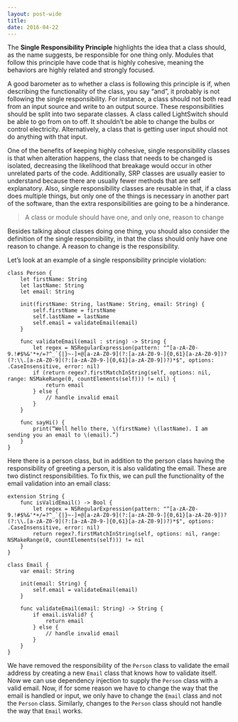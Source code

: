 ```yaml
---
layout: post-wide
title: 
date: 2016-04-22
---
```


The **Single Responsibility Principle** highlights the idea that a class should, as the name suggests, be responsible for one thing only. Modules that follow this principle have code that is highly cohesive, meaning the behaviors are highly related and strongly focused. 

A good barometer as to whether a class is following this principle is if, when describing the functionality of the class, you say “and”, it probably is not following the single responsibility. For instance, a class should not both read from an input source and write to an output source. These responsibilities should be split into two separate classes. A class called LightSwitch should be able to go from on to off. It shouldn’t be able to change the bulbs or control electricity. Alternatively, a class that is getting user input should not do anything with that input. 

One of the benefits of keeping highly cohesive, single responsibility classes is that when alteration happens, the class that needs to be changed is isolated, decreasing the likelihood that breakage would occur in other unrelated parts of the code. Additionally, SRP classes are usually easier to understand because there are usually fewer methods that are self explanatory. Also, single responsibility classes are reusable in that, if a class does multiple things, but only one of the things is necessary in another part of the software, than the extra responsibilities are going to be a hinderance. 

> A class or module should have one, and only one, reason to change

Besides talking about classes doing one thing, you should also consider the definition of the single responsibility, in that the class should only have one reason to change. A reason to change is the responsibility. 

Let’s look at an example of a single responsibility principle violation:

```
class Person { 
    let firstName: String 
    let lastName: String 
    let email: String

    init(firstName: String, lastName: String, email: String) {
        self.firstName = firstName
        self.lastName = lastName
        self.email = validateEmail(email)
    }

    func validateEmail(email : string) -> String { 
        let regex = NSRegularExpression(pattern: "^[a-zA-Z0-9.!#$%&'*+/=?^_`{|}~-]+@[a-zA-Z0-9](?:[a-zA-Z0-9-]{0,61}[a-zA-Z0-9])?(?:\\.[a-zA-Z0-9](?:[a-zA-Z0-9-]{0,61}[a-zA-Z0-9])?)*$", options: .CaseInsensitive, error: nil)
        if (return regex?.firstMatchInString(self, options: nil, range: NSMakeRange(0, countElements(self))) != nil) {
            return email
        } else {
            // handle invalid email
        }
    }

    func sayHi() {
        print(“Well hello there, \(firstName) \(lastName). I am sending you an email to \(email).”)
    }
}
```
Here there is a person class, but in addition to the person class having the responsibility of greeting a person, it is also validating the email. These are two distinct responsibilities. To fix this, we can pull the functionality of the email validation into an email class:

```
extension String { 
    func isValidEmail() -> Bool { 
        let regex = NSRegularExpression(pattern: "^[a-zA-Z0-9.!#$%&'*+/=?^_`{|}~-]+@[a-zA-Z0-9](?:[a-zA-Z0-9-]{0,61}[a-zA-Z0-9])?(?:\\.[a-zA-Z0-9](?:[a-zA-Z0-9-]{0,61}[a-zA-Z0-9])?)*$", options: .CaseInsensitive, error: nil)
        return regex?.firstMatchInString(self, options: nil, range: NSMakeRange(0, countElements(self))) != nil 
    } 
}

class Email { 
    var email: String

    init(email: String) {
        self.email = validateEmail(email)
    }

    func validateEmail(email: String) -> String { 
        if email.isValid? {
            return email 
        } else {
            // handle invalid email
        }
    }
}
```

We have removed the responsibility of the `Person` class to validate the email address by creating a new `Email` class that knows how to validate itself. Now we can use dependency injection to supply the `Person` class with a valid email. Now, if for some reason we have to change the way that the email is handled or input, we only have to change the `Email` class and not the `Person` class. Similarly, changes to the `Person` class should not handle the way that `Email` works.
